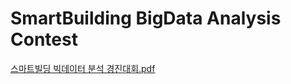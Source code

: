 # SmartBuilding BigData Analysis Contest
[스마트빌딩 빅데이터 분석 경진대회.pdf](https://github.com/SpaceSmartLab/BigDataCompetition/files/11529073/default.pdf)
